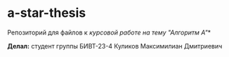 # a-star-thesis
Репозиторий для файлов к **курсовой работе на тему "Алгоритм A*"**

**Делал:** студент группы БИВТ-23-4 Куликов Максимилиан Дмитриевич
